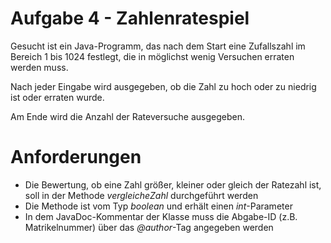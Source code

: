 # Aufgabe 4 - Zahlenratespiel

Gesucht ist ein Java-Programm, das nach dem Start eine Zufallszahl im Bereich 1 bis 1024 festlegt, die in möglichst wenig Versuchen erraten werden muss.

Nach jeder Eingabe wird ausgegeben, ob die Zahl zu hoch oder zu niedrig ist oder erraten wurde.

Am Ende wird die Anzahl der Rateversuche ausgegeben.

# Anforderungen
- Die Bewertung, ob eine Zahl größer, kleiner oder gleich der Ratezahl ist, soll in der Methode *vergleicheZahl* durchgeführt werden
- Die Methode ist vom Typ *boolean* und erhält einen *int*-Parameter
- In dem JavaDoc-Kommentar der Klasse muss die Abgabe-ID (z.B. Matrikelnummer) über das *@author*-Tag angegeben werden
